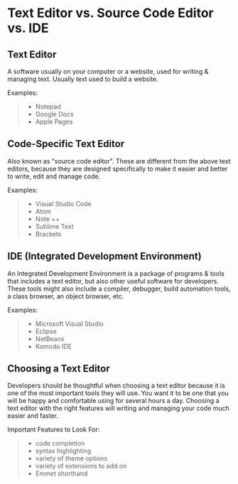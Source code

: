 # Text Editor vs. Source Code Editor vs. IDE


## Text Editor
A software usually on your computer or a website, used for writing & managing text. Usually text used to build a website. 
  
Examples:
>  * Notepad 
>  * Google Docs 
>  * Apple Pages

## Code-Specific Text Editor
Also known as "source code editor". 
These are different from the above text editors, because they are designed specifically to make it easier and better to write, edit and manage code. 

Examples:
>  * Visual Studio Code
>  * Atom
>  * Note ++
>  * Sublime Text
>  * Brackets

## IDE (Integrated Development Environment)
An Integrated Development Environment is a package of programs & tools that includes a text editor, but also other useful software for developers. 
These tools might also include a compiler, debugger, build automation tools, a class browser, an object browser, etc. 

Examples:
>  * Microsoft Visual Studio
>  * Eclipse
>  * NetBeans
>  * Komodo IDE

## Choosing a Text Editor

Developers should be thoughtful when choosing a text editor because it is one of the most important tools they will use. 
You want it to be one that you will be happy and comfortable using for several hours a day. 
Choosing a text editor with the right features will writing and managing your code much easier and faster. 

Important Features to Look For:  
> * code completion
> * syntax highlighting  
> * variety of theme options
> * variety of extensions to add on 
> * Emmet shorthand



